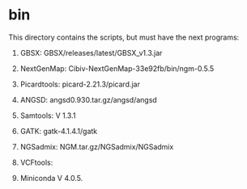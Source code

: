 # bin

This directory contains the scripts, but must have the next programs:

1. GBSX: GBSX/releases/latest/GBSX_v1.3.jar

2. NextGenMap: Cibiv-NextGenMap-33e92fb/bin/ngm-0.5.5

3. Picardtools: picard-2.21.3/picard.jar

4. ANGSD: angsd0.930.tar.gz/angsd/angsd

5. Samtools: V 1.3.1

6. GATK: gatk-4.1.4.1/gatk

7. NGSadmix: NGM.tar.gz/NGSadmix/NGSadmix

8. VCFtools: 

9. Miniconda V 4.0.5.



